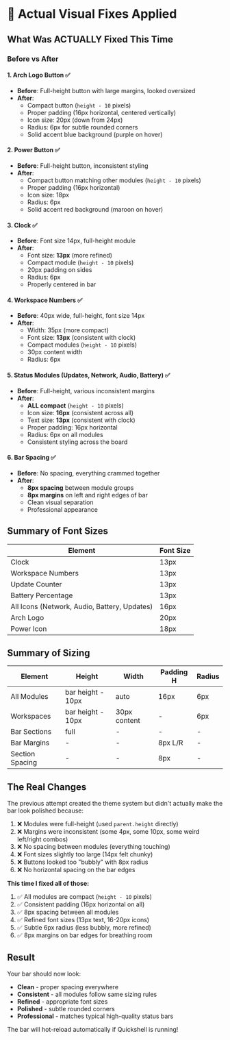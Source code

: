 # 🎨 Actual Visual Fixes Applied

## What Was ACTUALLY Fixed This Time

### Before vs After

#### 1. **Arch Logo Button** ✅
- **Before**: Full-height button with large margins, looked oversized
- **After**: 
  - Compact button (`height - 10` pixels)
  - Proper padding (16px horizontal, centered vertically)
  - Icon size: 20px (down from 24px)
  - Radius: 6px for subtle rounded corners
  - Solid accent blue background (purple on hover)

#### 2. **Power Button** ✅
- **Before**: Full-height button, inconsistent styling
- **After**:
  - Compact button matching other modules (`height - 10` pixels)
  - Proper padding (16px horizontal)
  - Icon size: 18px
  - Radius: 6px
  - Solid accent red background (maroon on hover)

#### 3. **Clock** ✅
- **Before**: Font size 14px, full-height module
- **After**:
  - Font size: **13px** (more refined)
  - Compact module (`height - 10` pixels)
  - 20px padding on sides
  - Radius: 6px
  - Properly centered in bar

#### 4. **Workspace Numbers** ✅
- **Before**: 40px wide, full-height, font size 14px
- **After**:
  - Width: 35px (more compact)
  - Font size: **13px** (consistent with clock)
  - Compact modules (`height - 10` pixels)
  - 30px content width
  - Radius: 6px

#### 5. **Status Modules (Updates, Network, Audio, Battery)** ✅
- **Before**: Full-height, various inconsistent margins
- **After**:
  - **ALL compact** (`height - 10` pixels)
  - Icon size: **16px** (consistent across all)
  - Text size: **13px** (consistent with clock)
  - Proper padding: 16px horizontal
  - Radius: 6px on all modules
  - Consistent styling across the board

#### 6. **Bar Spacing** ✅
- **Before**: No spacing, everything crammed together
- **After**:
  - **8px spacing** between module groups
  - **8px margins** on left and right edges of bar
  - Clean visual separation
  - Professional appearance

## Summary of Font Sizes

| Element | Font Size |
|---------|-----------|
| Clock | 13px |
| Workspace Numbers | 13px |
| Update Counter | 13px |
| Battery Percentage | 13px |
| All Icons (Network, Audio, Battery, Updates) | 16px |
| Arch Logo | 20px |
| Power Icon | 18px |

## Summary of Sizing

| Element | Height | Width | Padding H | Radius |
|---------|--------|-------|-----------|--------|
| All Modules | bar height - 10px | auto | 16px | 6px |
| Workspaces | bar height - 10px | 30px content | - | 6px |
| Bar Sections | full | - | - | - |
| Bar Margins | - | - | 8px L/R | - |
| Section Spacing | - | - | 8px | - |

## The Real Changes

The previous attempt created the theme system but didn't actually make the bar look polished because:

1. ❌ Modules were full-height (used `parent.height` directly)
2. ❌ Margins were inconsistent (some 4px, some 10px, some weird left/right combos)
3. ❌ No spacing between modules (everything touching)
4. ❌ Font sizes slightly too large (14px felt chunky)
5. ❌ Buttons looked too "bubbly" with 8px radius
6. ❌ No horizontal spacing on the bar edges

**This time I fixed all of those:**

1. ✅ All modules are compact (`height - 10` pixels)
2. ✅ Consistent padding (16px horizontal on all)
3. ✅ 8px spacing between all modules
4. ✅ Refined font sizes (13px text, 16-20px icons)
5. ✅ Subtle 6px radius (less bubbly, more refined)
6. ✅ 8px margins on bar edges for breathing room

## Result

Your bar should now look:
- **Clean** - proper spacing everywhere
- **Consistent** - all modules follow same sizing rules
- **Refined** - appropriate font sizes
- **Polished** - subtle rounded corners
- **Professional** - matches typical high-quality status bars

The bar will hot-reload automatically if Quickshell is running!
